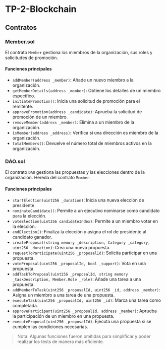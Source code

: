 # TP-2-Blockchain

## Contratos

### Member.sol

El contrato `Member` gestiona los miembros de la organización, sus roles y solicitudes de promoción.

#### Funciones principales

- `addMember(address _member)`: Añade un nuevo miembro a la organización.
- `getMemberDetails(address _member)`: Obtiene los detalles de un miembro específico.
- `initiatePromotion()`: Inicia una solicitud de promoción para el remitente.
- `approvePromotion(address _candidate)`: Aprueba la solicitud de promoción de un miembro.
- `removeMember(address _member)`: Elimina a un miembro de la organización.
- `isMember(address _address)`: Verifica si una dirección es miembro de la organización.
- `totalMembers()`: Devuelve el número total de miembros activos en la organización.

### DAO.sol

El contrato `DAO` gestiona las propuestas y las elecciones dentro de la organización. Hereda del contrato `Member`.

#### Funciones principales

- `startElection(uint256 _duration)`: Inicia una nueva elección de presidente.
- `nominateCandidate()`: Permite a un ejecutivo nominarse como candidato para la elección.
- `voteElection(uint256 candidateIndex)`: Permite a un miembro votar en la elección.
- `endElection()`: Finaliza la elección y asigna el rol de presidente al candidato ganador.
- `createProposal(string memory _description, Category _category, uint256 _duration)`: Crea una nueva propuesta.
- `requestToParticipate(uint256 _proposalId)`: Solicita participar en una propuesta.
- `voteProposal(uint256 _proposalId, bool _support)`: Vota en una propuesta.
- `addTaskToProposal(uint256 _proposalId, string memory _taskDescription, Member.Role _role)`: Añade una tarea a una propuesta.
- `addMemberToTask(uint256 _proposalId, uint256 _id, address _member)`: Asigna un miembro a una tarea de una propuesta.
- `executeTask(uint256 _proposalId, uint256 _id)`: Marca una tarea como completada.
- `approveParticipant(uint256 _proposalId, address _member)`: Aprueba la participación de un miembro en una propuesta.
- `executeProposal(uint256 _proposalId)`: Ejecuta una propuesta si se cumplen las condiciones necesarias.

> Nota: Algunas funciones fueron omitidas para simplificar y poder realizar los tests de manera más eficiente.
